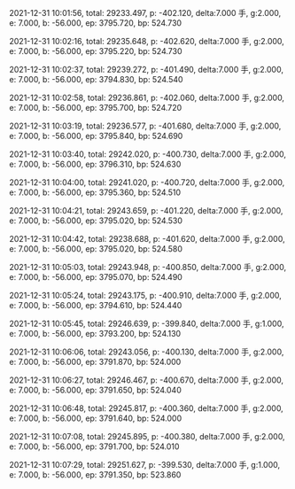 2021-12-31 10:01:56, total: 29233.497, p: -402.120, delta:7.000 手, g:2.000, e: 7.000, b: -56.000, ep: 3795.720, bp: 524.730

2021-12-31 10:02:16, total: 29235.648, p: -402.620, delta:7.000 手, g:2.000, e: 7.000, b: -56.000, ep: 3795.220, bp: 524.730

2021-12-31 10:02:37, total: 29239.272, p: -401.490, delta:7.000 手, g:2.000, e: 7.000, b: -56.000, ep: 3794.830, bp: 524.540

2021-12-31 10:02:58, total: 29236.861, p: -402.060, delta:7.000 手, g:2.000, e: 7.000, b: -56.000, ep: 3795.700, bp: 524.720

2021-12-31 10:03:19, total: 29236.577, p: -401.680, delta:7.000 手, g:2.000, e: 7.000, b: -56.000, ep: 3795.840, bp: 524.690

2021-12-31 10:03:40, total: 29242.020, p: -400.730, delta:7.000 手, g:2.000, e: 7.000, b: -56.000, ep: 3796.310, bp: 524.630

2021-12-31 10:04:00, total: 29241.020, p: -400.720, delta:7.000 手, g:2.000, e: 7.000, b: -56.000, ep: 3795.360, bp: 524.510

2021-12-31 10:04:21, total: 29243.659, p: -401.220, delta:7.000 手, g:2.000, e: 7.000, b: -56.000, ep: 3795.020, bp: 524.530

2021-12-31 10:04:42, total: 29238.688, p: -401.620, delta:7.000 手, g:2.000, e: 7.000, b: -56.000, ep: 3795.020, bp: 524.580

2021-12-31 10:05:03, total: 29243.948, p: -400.850, delta:7.000 手, g:2.000, e: 7.000, b: -56.000, ep: 3795.070, bp: 524.490

2021-12-31 10:05:24, total: 29243.175, p: -400.910, delta:7.000 手, g:2.000, e: 7.000, b: -56.000, ep: 3794.610, bp: 524.440

2021-12-31 10:05:45, total: 29246.639, p: -399.840, delta:7.000 手, g:1.000, e: 7.000, b: -56.000, ep: 3793.200, bp: 524.130

2021-12-31 10:06:06, total: 29243.056, p: -400.130, delta:7.000 手, g:2.000, e: 7.000, b: -56.000, ep: 3791.870, bp: 524.000

2021-12-31 10:06:27, total: 29246.467, p: -400.670, delta:7.000 手, g:2.000, e: 7.000, b: -56.000, ep: 3791.650, bp: 524.040

2021-12-31 10:06:48, total: 29245.817, p: -400.360, delta:7.000 手, g:2.000, e: 7.000, b: -56.000, ep: 3791.640, bp: 524.000

2021-12-31 10:07:08, total: 29245.895, p: -400.380, delta:7.000 手, g:2.000, e: 7.000, b: -56.000, ep: 3791.700, bp: 524.010

2021-12-31 10:07:29, total: 29251.627, p: -399.530, delta:7.000 手, g:1.000, e: 7.000, b: -56.000, ep: 3791.350, bp: 523.860